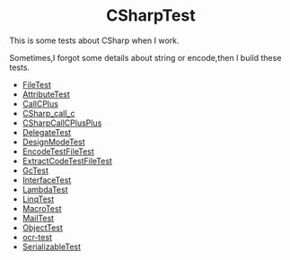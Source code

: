 # <center>CSharpTest</center>

This is some tests about CSharp when I work.

Sometimes,I forgot some details about string or encode,then I  build these tests.

* [FileTest](https://github.com/growdu/CSharpTest/tree/master/src/moudle/FileTest)
* [AttributeTest](https://github.com/growdu/CSharpTest/tree/master/src/moudle/AttributeTest)
* [CallCPlus](https://github.com/growdu/CSharpTest/tree/master/src/moudle/CallCPlus)
* [CSharp_call_c](https://github.com/growdu/CSharpTest/tree/master/src/moudle/CSharp_call_c)
* [CSharpCallCPlusPlus](https://github.com/growdu/CSharpTest/tree/master/src/moudle/CSharpCallCPlusPlus)
* [DelegateTest](https://github.com/growdu/CSharpTest/tree/master/src/moudle/DelegateTest)
* [DesignModeTest](https://github.com/growdu/CSharpTest/tree/master/src/moudle/DesignModeTest)
* [EncodeTestFileTest](https://github.com/growdu/CSharpTest/tree/master/src/moudle/EncodeTest)
* [ExtractCodeTestFileTest](https://github.com/growdu/CSharpTest/tree/master/src/moudle/ExtractCodeTest)
* [GcTest](https://github.com/growdu/CSharpTest/tree/master/src/moudle/GcTest)
* [InterfaceTest](https://github.com/growdu/CSharpTest/tree/master/src/moudle/InterfaceTest)
* [LambdaTest](https://github.com/growdu/CSharpTest/tree/master/src/moudle/LambdaTest)
* [LinqTest](https://github.com/growdu/CSharpTest/tree/master/src/moudle/LinqTest)
* [MacroTest](https://github.com/growdu/CSharpTest/tree/master/src/moudle/MacroTest)
* [MailTest](https://github.com/growdu/CSharpTest/tree/master/src/moudle/MailTest)
* [ObjectTest](https://github.com/growdu/CSharpTest/tree/master/src/moudle/ObjectTest)
* [ocr-test](https://github.com/growdu/CSharpTest/tree/master/src/moudle/ocr-test)
* [SerializableTest](https://github.com/growdu/CSharpTest/tree/master/src/moudle/SerializableTest)


